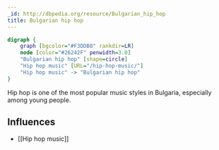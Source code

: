 ```yaml
---
_id: http://dbpedia.org/resource/Bulgarian_hip_hop
title: Bulgarian hip hop
---
```


```dot
digraph {
	graph [bgcolor="#F3DDB8" rankdir=LR]
	node [color="#26242F" penwidth=3.0]
	"Bulgarian hip hop" [shape=circle]
	"Hip hop music" [URL="/hip-hop-music/"]
	"Hip hop music" -> "Bulgarian hip hop"
}
```

Hip hop is one of the most popular music styles in Bulgaria, especially among young people.

## Influences

- [[Hip hop music]]
